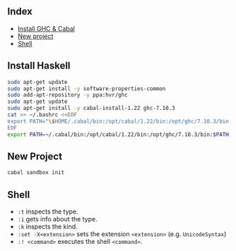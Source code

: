 Index
-----

* [Install GHC & Cabal](#install-haskell)
* [New project](#new-project)
* [Shell](#shell)


Install Haskell
---------------

```bash
sudo apt-get update
sudo apt-get install -y software-properties-common
sudo add-apt-repository -y ppa:hvr/ghc
sudo apt-get update
sudo apt-get install -y cabal-install-1.22 ghc-7.10.3
cat >> ~/.bashrc <<EOF
export PATH="\$HOME/.cabal/bin:/opt/cabal/1.22/bin:/opt/ghc/7.10.3/bin:\$PATH"
EOF
export PATH=~/.cabal/bin:/opt/cabal/1.22/bin:/opt/ghc/7.10.3/bin:$PATH
```

New Project
-----------

```bash
cabal sandbox init
```

Shell
-----

* `:t` inspects the type.
* `:i` gets info about the type.
* `:k` inspects the kind.
* `:set -X<extension>` sets the extension `<extension>` (e.g. `UnicodeSyntax`)
* `:! <command>` executes the shell `<command>`.

